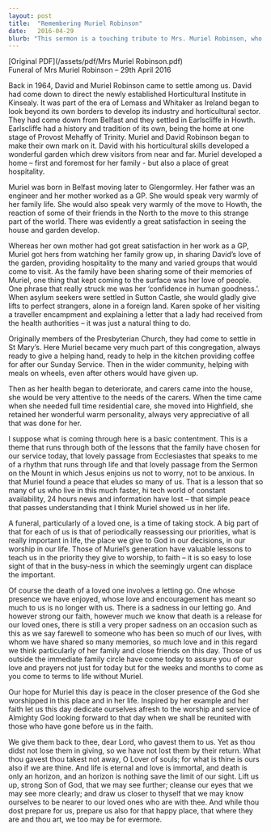 ```yaml
---
layout: post
title:  "Remembering Muriel Robinson"
date:   2016-04-29
blurb: "This sermon is a touching tribute to Mrs. Muriel Robinson, who passed away in 2016. It recounts her life, her love for people, and her dedication to her family and community. The sermon emphasizes her contentment in life and her faith, inspiring others to find peace and prioritize faith in their own lives."
---
```

[Original PDF](/assets/pdf/Mrs Muriel Robinson.pdf)    
Funeral of Mrs Muriel Robinson – 29th April 2016

Back in 1964, David and Muriel Robinson came to settle among us. David had come down to direct the newly established Horticultural Institute in Kinsealy. It was part of the era of Lemass and Whitaker as Ireland began to look beyond its own borders to develop its industry and horticultural sector. They had come down from Belfast and they settled in Earlscliffe in Howth. Earlscliffe had a history and tradition of its own, being the home at one stage of Provost Mehaffy of Trinity. Muriel and David Robinson began to make their own mark on it. David with his horticultural skills developed a wonderful garden which drew visitors from near and far. Muriel developed a home – first and foremost for her family - but also a place of great hospitality.

Muriel was born in Belfast moving later to Glengormley. Her father was an engineer and her mother worked as a GP. She would speak very warmly of her family life. She would also speak very warmly of the move to Howth, the reaction of some of their friends in the North to the move to this strange part of the world. There was evidently a great satisfaction in seeing the house and garden develop.

Whereas her own mother had got great satisfaction in her work as a GP, Muriel got hers from watching her family grow up, in sharing David’s love of the garden, providing hospitality to the many and varied groups that would come to visit. As the family have been sharing some of their memories of Muriel, one thing that kept coming to the surface was her love of people. One phrase that really struck me was her ‘confidence in human goodness.’. When asylum seekers were settled in Sutton Castle, she would gladly give lifts to perfect strangers, alone in a foreign land. Karen spoke of her visiting a traveller encampment and explaining a letter that a lady had received from the health authorities – it was just a natural thing to do.

Originally members of the Presbyterian Church, they had come to settle in St Mary’s. Here Muriel became very much part of this congregation, always ready to give a helping hand, ready to help in the kitchen providing coffee for after our Sunday Service. Then in the wider community, helping with meals on wheels, even after others would have given up.

Then as her health began to deteriorate, and carers came into the house, she would be very attentive to the needs of the carers. When the time came when she needed full time residential care, she moved into Highfield, she retained her wonderful warm personality, always very appreciative of all that was done for her.

I suppose what is coming through here is a basic contentment. This is a theme that runs through both of the lessons that the family have chosen for our service today, that lovely passage from Ecclesiastes that speaks to me of a rhythm that runs through life and that lovely passage from the Sermon on the Mount in which Jesus enjoins us not to worry, not to be anxious. In that Muriel found a peace that eludes so many of us. That is a lesson that so many of us who live in this much faster, hi tech world of constant availability, 24 hours news and information have lost – that simple peace that passes understanding that I think Muriel showed us in her life.

A funeral, particularly of a loved one, is a time of taking stock. A big part of that for each of us is that of periodically reassessing our priorities, what is really important in life, the place we give to God in our decisions, in our worship in our life. Those of Muriel’s generation have valuable lessons to teach us in the priority they give to worship, to faith – it is so easy to lose sight of that in the busy-ness in which the seemingly urgent can displace the important.

Of course the death of a loved one involves a letting go. One whose presence we have enjoyed, whose love and encouragement has meant so much to us is no longer with us. There is a sadness in our letting go. And however strong our faith, however much we know that death is a release for our loved ones, there is still a very proper sadness on an occasion such as this as we say farewell to someone who has been so much of our lives, with whom we have shared so many memories, so much love and in this regard we think particularly of her family and close friends on this day. Those of us outside the immediate family circle have come today to assure you of our love and prayers not just for today but for the weeks and months to come as you come to terms to life without Muriel.

Our hope for Muriel this day is peace in the closer presence of the God she worshipped in this place and in her life. Inspired by her example and her faith let us this day dedicate ourselves afresh to the worship and service of Almighty God looking forward to that day when we shall be reunited with those who have gone before us in the faith.

We give them back to thee, dear Lord, who gavest them to us. Yet as thou didst not lose them in giving, so we have not lost them by their return. What thou gavest thou takest not away, O Lover of souls; for what is thine is ours also if we are thine. And life is eternal and love is immortal, and death is only an horizon, and an horizon is nothing save the limit of our sight. Lift us up, strong Son of God, that we may see further; cleanse our eyes that we may see more clearly; and draw us closer to thyself that we may know ourselves to be nearer to our loved ones who are with thee. And while thou dost prepare for us, prepare us also for that happy place, that where they are and thou art, we too may be for evermore.
